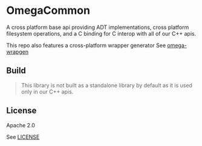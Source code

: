 # OmegaCommon

A cross platform base api providing ADT implementations, cross platform filesystem operations, and a C binding for C interop with all of our C++ apis.

This repo also features a cross-platform wrapper generator
See [omega-wrapgen](./wrapgen)

## Build
> This library is not built as a standalone library by default as it is used only in our C++ apis.



## License

Apache 2.0

See [LICENSE](LICENSE)
